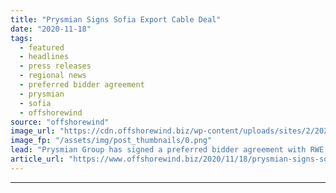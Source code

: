 ```yaml
---
title: "Prysmian Signs Sofia Export Cable Deal"
date: "2020-11-18"
tags: 
  - featured
  - headlines
  - press releases
  - regional news
  - preferred bidder agreement
  - prysmian
  - sofia
  - offshorewind
source: "offshorewind"
image_url: "https://cdn.offshorewind.biz/wp-content/uploads/sites/2/2020/11/18090248/Prysmian-Signs-Sofia-Export-Cable-Deal.png"
image_fp: "/assets/img/post_thumbnails/0.png"
lead: "Prysmian Group has signed a preferred bidder agreement with RWE Renewables for the development"
article_url: "https://www.offshorewind.biz/2020/11/18/prysmian-signs-sofia-export-cable-deal/"
---
```


---
